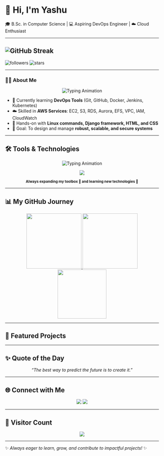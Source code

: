 
# 👋 Hi, I'm Yashu  
🎓 B.Sc. in Computer Science | 💻 Aspiring DevOps Engineer | ☁️ Cloud Enthusiast  

----

![GitHub Streak](https://streak-stats.demolab.com?user=sam-lasure2004&theme=dark&hide_border=true)
-----
![followers](https://img.shields.io/github/followers/sam-lasure2004?style=social)
![stars](https://img.shields.io/github/stars/sam-lasure2004?style=social)

<!-- [![Typing SVG](https://readme-typing-svg.herokuapp.com?size=24&color=00F700&lines=Hi+👋+I'm+Yashu;Frontend+Developer;Tech+Enthusiast)](https://git.io/typing-svg)-->

<!--
[![Yashu's github activity graph](https://github-readme-activity-graph.vercel.app/graph?username=sam-lasure2004&theme=react-dark)](https://github.com/ashutosh00710/github-readme-activity-graph)-->

<!-- <img src="https://raw.githubusercontent.com/sam-lasure2004/sam-lasure2004/main/coding.gif" width="400" />-->
-----

### 👨‍💻 About Me  

<p align="center">
  <img src="https://readme-typing-svg.herokuapp.com?font=Fira+Code&weight=600&size=22&pause=1000&color=36BCF7&center=true&vCenter=true&width=550&lines=🚀+Passionate+about+DevOps+%26+Cloud;⚡+Always+learning+new+tools;🤝+Open+to+collaboration+and+projects" alt="Typing Animation" />
</p>

- 🌱 Currently learning **DevOps Tools** (Git, GitHub, Docker, Jenkins, Kubernetes)  
- ☁️ Skilled in **AWS Services**: EC2, S3, RDS, Aurora, EFS, VPC, IAM, CloudWatch  
- 🔧 Hands-on with **Linux commands, Django framework, HTML, and CSS**  
- 🎯 Goal: To design and manage **robust, scalable, and secure systems**  

---

## 🛠️ Tools & Technologies  

<p align="center">
  <img src="https://readme-typing-svg.herokuapp.com?font=Fira+Code&weight=600&size=22&pause=1000&color=00C9A7&center=true&vCenter=true&width=500&lines=⚡+My+DevOps+Toolbox;🐧+Linux+%7C+☁️+AWS+%7C+🐳+Docker;⚙️+Jenkins+%7C+Kubernetes+%7C+Terraform;🔧+Git+%7C+GitHub+%7C+VS+Code" alt="Typing Animation" />
</p>

<p align="center">
  <a href="#"><img src="https://skillicons.dev/icons?i=linux,aws,docker,kubernetes,jenkins,terraform,git,github,vscode" /></a>
</p>

<p align="center">
  <sub><b>Always expanding my toolbox 🔧 and learning new technologies 🚀</b></sub>
</p>

---

## 📊 My GitHub Journey  

<div align="center">

  <!-- GitHub Stats Card -->
  <a href="https://github.com/sam-lasure2004">
    <img src="https://github-readme-stats.vercel.app/api?username=sam-lasure2004&show_icons=true&theme=tokyonight&hide_border=true&border_radius=20&include_all_commits=true&count_private=true" height="180" />
  </a>

  <!-- Streak Card -->
  <a href="https://github.com/sam-lasure2004">
    <img src="https://streak-stats.demolab.com?user=sam-lasure2004&theme=tokyonight&hide_border=true&border_radius=20" height="180" />
  </a>

  <!-- Top Languages -->
  <a href="https://github.com/sam-lasure2004">
    <img src="https://github-readme-stats.vercel.app/api/top-langs/?username=sam-lasure2004&layout=compact&theme=tokyonight&hide_border=true&border_radius=20" height="160" />
  </a>

</div>

---

## 🚀 Featured Projects  

----
## ✨ Quote of the Day  
<p align="center">
  <em>“The best way to predict the future is to create it.”</em>  
</p>

---

## 🌐 Connect with Me  

<p align="center">
  <a href="https://linkedin.com"><img src="https://img.shields.io/badge/LinkedIn-blue?style=for-the-badge&logo=linkedin" /></a>
  <a href="https://github.com/sam-lasure2004"><img src="https://img.shields.io/badge/GitHub-black?style=for-the-badge&logo=github" /></a>
</p>

---

## 👀 Visitor Count  
<p align="center">
  <img src="https://komarev.com/ghpvc/?username=sam-lasure2004&color=blue&style=flat-square" />
</p>

---
✨ *Always eager to learn, grow, and contribute to impactful projects!* ✨
